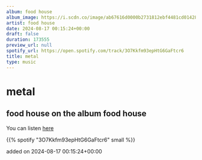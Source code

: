 ```yaml
---
album: food house
album_image: https://i.scdn.co/image/ab67616d0000b2731812ebf4481cd0142857f85b
artist: food house
date: 2024-08-17 00:15:24+00:00
draft: false
duration: 173555
preview_url: null
spotify_url: https://open.spotify.com/track/3O7Kkfm93epHtG6GaFtcr6
title: metal
type: music
---
```



# metal

## food house on the album food house

You can listen [here](https://open.spotify.com/track/3O7Kkfm93epHtG6GaFtcr6)

{{% spotify "3O7Kkfm93epHtG6GaFtcr6" small %}}

added on 2024-08-17 00:15:24+00:00